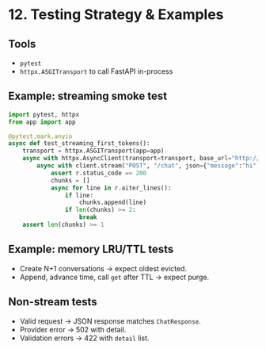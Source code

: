 # 12. Testing Strategy & Examples

## Tools
- `pytest`
- `httpx.ASGITransport` to call FastAPI in-process

## Example: streaming smoke test
```python
import pytest, httpx
from app import app

@pytest.mark.anyio
async def test_streaming_first_tokens():
    transport = httpx.ASGITransport(app=app)
    async with httpx.AsyncClient(transport=transport, base_url="http://test") as client:
        async with client.stream("POST", "/chat", json={"message":"hi","agent":"general","stream":True}) as r:
            assert r.status_code == 200
            chunks = []
            async for line in r.aiter_lines():
                if line:
                    chunks.append(line)
                if len(chunks) >= 2:
                    break
    assert len(chunks) >= 1
```

## Example: memory LRU/TTL tests
- Create N+1 conversations → expect oldest evicted.
- Append, advance time, call `get` after TTL → expect purge.

## Non-stream tests
- Valid request → JSON response matches `ChatResponse`.
- Provider error → 502 with detail.
- Validation errors → 422 with `detail` list.
